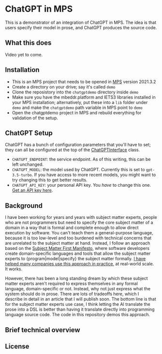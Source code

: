 # ChatGPT in MPS

This is a demonstrator of an integration of ChatGPT in MPS. The idea is that users specify their model in prose, and ChatGPT produces the source code. 


## What this does

Video yet to come.

## Installation

* This is an MPS project that needs to be opened in [MPS](http://jetbrains.com/mps/) version 2021.3.2
* Create a directory on your drive; say it's called `demo`
* Clone the reposistory into the `chatgptdemo` directory inside `demo`
* Make sure you have the mbeddr.platform and IETS3 libraries installed in your MPS installation; alternatively, put these into a `lib`
 folder under `demo` and make the `chatgptdemo` path variable in MPS point to `demo`
* Open the chatgptdemo project in MPS and rebuild everything for validation of the setup.


## ChatGPT Setup

ChatGPT has a bunch of configuration parameters that you'll have to set; they can all be configured at the top of the [ChatGPTInterface](http://127.0.0.1:63320/node?ref=r%3A35c2f771-4c4b-42b3-94cb-a9782f45afc3%28de.voelter.chatgpt.ide.plugin%29%2F7366371879940263257) class.

* `CHATGPT_ENDPOINT`: the service endpoint. As of this writing, this can be left unchanged.
* `CHATGPT_MODEL`: the model used by ChatGPT. Currently this is set to `gpt-3.5-turbo`. If you have access to more recent models, you might want to try changing this to get better results.
* `CHATGPT_API_KEY`: your personal API key. You *have* to change this one. [Get an API key here](https://platform.openai.com/account/api-keys).


## Background

I have been working for years and years with subject matter experts, people who are not programmers but need to specify the core subject matter of a domain in a way that is formal and complete enough to allow direct execution by software. You can't teach them a general-purpose language, because it is too low-level and too burdened with technical concerns that are unrelated to the subject matter at hand. Instead, I follow an approach based on the [Subject Matter First Manifesto](http://subjectmatterfirst.org), where software developers create domain-specific languages and tools that allow the subject matter experts to {program|model|specify} the subject matter formally. [I have helped many companies use this approach in practice](http://voelter.de), at real-world scale. It works.

However, there has been a long standing dream by which these subject matter experts aren't required to express themselves in any formal language, domain-specific or not. Instead, why not just express what the system should do in prose. There are lots of tradeoffs here, which I describe in detail in an article that I will publish soon. The bottom line is that for the subject matter experts use case, I think letting the AI translate the prose into a DSL is better than having it translate directly into programming language source code. The code in this repository demos this approach. 

## Brief technical overview


## License
